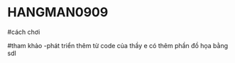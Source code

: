 # HANGMAN0909


#cách chơi





#tham khảo
-phát triển thêm từ code của thầy 
e có thêm phần đồ họa bằng sdl

